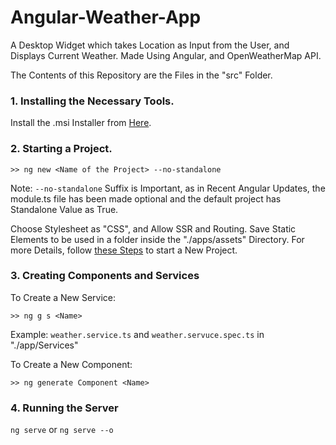 # Angular-Weather-App
A Desktop Widget which takes Location as Input from the User, and Displays Current Weather. Made Using Angular, and OpenWeatherMap API.

The Contents of this Repository are the Files in the "src" Folder.

### 1. Installing the Necessary Tools.
Install the .msi Installer from [Here](https://nodejs.org/en/download).


### 2. Starting a Project.
```
>> ng new <Name of the Project> --no-standalone
```
Note: ```--no-standalone``` Suffix is Important, as in Recent Angular Updates, the module.ts file has been made optional and the default project has Standalone Value as True.

Choose Stylesheet as "CSS", and Allow SSR and Routing.
Save Static Elements to be used in a folder inside the "./apps/assets" Directory.
For more Details, follow [these Steps](https://medium.com/@dgongoragamboa/how-to-create-an-angular-project-from-scratch-b4031abeb4de) to start a New Project.

### 3. Creating Components and Services
To Create a New Service:
```
>> ng g s <Name>
```
Example: ```weather.service.ts``` and ```weather.servuce.spec.ts``` in "./app/Services"

To Create a New Component:
```
>> ng generate Component <Name>
```


### 4. Running the Server
```ng serve``` or ```ng serve --o```
